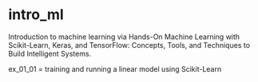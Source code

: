 # intro_ml
Introduction to machine learning via Hands-On Machine Learning with Scikit-Learn, Keras, and TensorFlow: Concepts, Tools, and Techniques to Build Intelligent Systems.

ex_01_01 = training and running a linear model using Scikit-Learn
